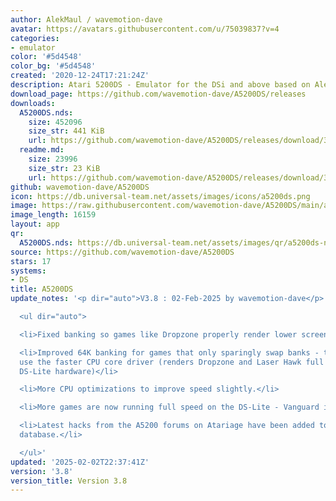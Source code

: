 ```yaml
---
author: AlekMaul / wavemotion-dave
avatar: https://avatars.githubusercontent.com/u/75039837?v=4
categories:
- emulator
color: '#5d4548'
color_bg: '#5d4548'
created: '2020-12-24T17:21:24Z'
description: Atari 5200DS - Emulator for the DSi and above based on Alekmaul's work
download_page: https://github.com/wavemotion-dave/A5200DS/releases
downloads:
  A5200DS.nds:
    size: 452096
    size_str: 441 KiB
    url: https://github.com/wavemotion-dave/A5200DS/releases/download/3.8/A5200DS.nds
  readme.md:
    size: 23996
    size_str: 23 KiB
    url: https://github.com/wavemotion-dave/A5200DS/releases/download/3.8/readme.md
github: wavemotion-dave/A5200DS
icon: https://db.universal-team.net/assets/images/icons/a5200ds.png
image: https://raw.githubusercontent.com/wavemotion-dave/A5200DS/main/arm9/gfx/bgTop.png
image_length: 16159
layout: app
qr:
  A5200DS.nds: https://db.universal-team.net/assets/images/qr/a5200ds-nds.png
source: https://github.com/wavemotion-dave/A5200DS
stars: 17
systems:
- DS
title: A5200DS
update_notes: '<p dir="auto">V3.8 : 02-Feb-2025 by wavemotion-dave</p>

  <ul dir="auto">

  <li>Fixed banking so games like Dropzone properly render lower screen graphics (moonscape).</li>

  <li>Improved 64K banking for games that only sparingly swap banks - these can now
  use the faster CPU core driver (renders Dropzone and Laser Hawk full speed on older
  DS-Lite hardware)</li>

  <li>More CPU optimizations to improve speed slightly.</li>

  <li>More games are now running full speed on the DS-Lite - Vanguard is now playable!</li>

  <li>Latest hacks from the A5200 forums on Atariage have been added to the internal
  database.</li>

  </ul>'
updated: '2025-02-02T22:37:41Z'
version: '3.8'
version_title: Version 3.8
---
```

